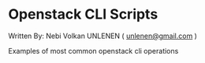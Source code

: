 # Openstack CLI Scripts

Written By: Nebi Volkan UNLENEN ( unlenen@gmail.com ) 

Examples of most common openstack cli operations 

